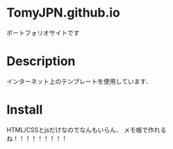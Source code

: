 # TomyJPN.github.io
ポートフォリオサイトです

# Description
インターネット上のテンプレートを使用しています．

# Install
HTML/CSSとjsだけなのでなんもいらん．
メモ帳で作れるね！！！！！！！！！